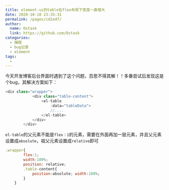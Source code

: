 ```yaml
---
title: element-ui的table在flex布局下宽度一直增大
date: 2020-10-18 23:35:31
permalink: /pages/cd2a4f/
author: 
  name: Ostask
  link: https://github.com/Ostask
categories:
  - 编程
  - bug记录
  - element
tags:
  - 
---
```

今天开发博客后台界面时遇到了这个问题，百思不得其解！！多番尝试后发现这是个bug，其解决方案如下：
```javascript
<div class="wrapper">
            <div class="table-content">
                <el-table
                    :data="tableData">
                    //....
                </el-table>
            </div>
        </div>
```
`el-table`的父元素不能是`flex：1`的元素，需要在外面再加一层元素，并且父元素设置成`absolute`，祖父元素设置成`relative`即可
```javascript
.wrapper{
        flex:1;
        width:100%;
        position: relative;
        .table-content{
            position:absolute; width:100%;
        }
    }
```    